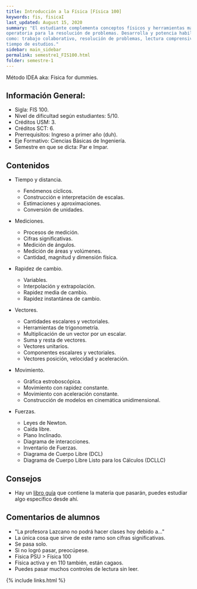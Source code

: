 ```yaml
---
title: Introducción a la Física [Física 100]
keywords: fis, fisicaI
last_updated: August 15, 2020
summary: "El estudiante complementa conceptos físicos y herramientas matemáticas, utilizándolas en la
operatoria para la resolución de problemas. Desarrolla y potencia habilidades transversales, tales
como: trabajo colaborativo, resolución de problemas, lectura comprensiva y planificación de su
tiempo de estudios."
sidebar: main_sidebar
permalink: semestre1_FIS100.html
folder: semestre-1
---
```

Método IDEA aka: Física for dummies.


## Información General:
* Sigla: FIS 100.
* Nivel de dificultad según estudiantes: 5/10.
* Créditos USM: 3.
* Créditos SCT: 6.
* Prerrequisitos: Ingreso a primer año \(duh\).
* Eje Formativo: Ciencias Básicas de Ingeniería.
* Semestre en que se dicta: Par e Impar.

## Contenidos
* Tiempo y distancia.
    * Fenómenos cíclicos.
    * Construcción e interpretación de escalas.
    * Estimaciones y aproximaciones.
    * Conversión de unidades.

* Mediciones.
    * Procesos de medición.
    * Cifras significativas.
    * Medición de ángulos.
    * Medición de áreas y volúmenes.
    * Cantidad, magnitud y dimensión física.

* Rapidez de cambio.
    * Variables.
    * Interpolación y extrapolación.
    * Rapidez media de cambio.
    * Rapidez instantánea de cambio.

* Vectores.
    * Cantidades escalares y vectoriales.
    * Herramientas de trigonometría.
    * Multiplicación de un vector por un escalar.
    * Suma y resta de vectores.
    * Vectores unitarios.
    * Componentes escalares y vectoriales.
    * Vectores posición, velocidad y aceleración.

* Movimiento.
    * Gráfica estroboscópica.
    * Movimiento con rapidez constante.
    * Movimiento con aceleración constante.
    * Construcción de modelos en cinemática unidimensional.

* Fuerzas.
    * Leyes de Newton.
    * Caída libre.
    * Plano Inclinado.
    * Diagrama de interacciones.
    * Inventario de Fuerzas.
    * Diagrama de Cuerpo Libre (DCL)
    * Diagrama de Cuerpo Libre Listo para los Cálculos (DCLLC)


## Consejos
* Hay un [libro guía][1] que contiene la materia que pasarán, puedes estudiar algo específico desde ahí.



## Comentarios de alumnos
* "La profesora Lazcano no podrá hacer clases hoy debido a..."
* La única cosa que sirve de este ramo son cifras significativas.
* Se pasa solo.
* Si no logró pasar, preocúpese.
* Física PSU > Física 100
* Física activa y en 110 también, están cagaos.
* Puedes pasar muchos controles de lectura sin leer.




[1]: https://bibliotecadigital.usm.cl/index.php/component/content/article/37-libros/113-conceptos-y-magnitudes-en-fisica-luciano-laroze-nicolas-porras-gonzalo-fuster?Itemid=101





{% include links.html %}
